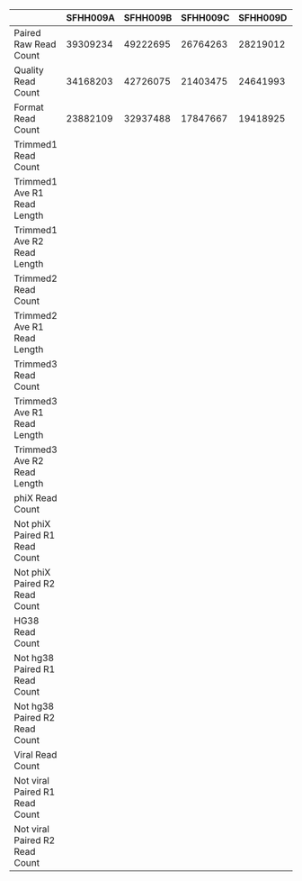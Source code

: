 |    | SFHH009A | SFHH009B | SFHH009C | SFHH009D | SFHH009E | SFHH009F | SFHH009G | SFHH009H | SFHH009I | SFHH009J | SFHH009L | SFHH009M | SFHH009N |
| --- | --- | --- | --- | --- | --- | --- | --- | --- | --- | --- | --- | --- | --- |
| Paired Raw Read Count | 39309234 | 49222695 | 26764263 | 28219012 | 8472209 | 33060628 | 25812925 | 39190229 | 28296331 | 30184411 | 26276907 | 41581444 | 32697631 |
| Quality Read Count | 34168203 | 42726075 | 21403475 | 24641993 | 6644653 | 27452729 | 22194905 | 32363855 | 24499795 | 27298821 | 22604410 | 34693199 | 27098533 |
| Format Read Count | 23882109 | 32937488 | 17847667 | 19418925 | 5166933 | 23011291 | 18257471 | 26936202 | 18654709 | 12333336 | 17559494 | 27073635 | 22372934 |
| Trimmed1 Read Count |  |  |  |  |  |  |  |  |  |  |  |  |  |
| Trimmed1 Ave R1 Read Length |  |  |  |  |  |  |  |  |  |  |  |  |  |
| Trimmed1 Ave R2 Read Length |  |  |  |  |  |  |  |  |  |  |  |  |  |
| Trimmed2 Read Count |  |  |  |  |  |  |  |  |  |  |  |  |  |
| Trimmed2 Ave R1 Read Length |  |  |  |  |  |  |  |  |  |  |  |  |  |
| Trimmed3 Read Count |  |  |  |  |  |  |  |  |  |  |  |  |  |
| Trimmed3 Ave R1 Read Length |  |  |  |  |  |  |  |  |  |  |  |  |  |
| Trimmed3 Ave R2 Read Length |  |  |  |  |  |  |  |  |  |  |  |  |  |
| phiX Read Count |  |  |  |  |  |  |  |  |  |  |  |  |  |
| Not phiX Paired R1 Read Count |  |  |  |  |  |  |  |  |  |  |  |  |  |
| Not phiX Paired R2 Read Count |  |  |  |  |  |  |  |  |  |  |  |  |  |
| HG38 Read Count |  |  |  |  |  |  |  |  |  |  |  |  |  |
| Not hg38 Paired R1 Read Count |  |  |  |  |  |  |  |  |  |  |  |  |  |
| Not hg38 Paired R2 Read Count |  |  |  |  |  |  |  |  |  |  |  |  |  |
| Viral Read Count |  |  |  |  |  |  |  |  |  |  |  |  |  |
| Not viral Paired R1 Read Count |  |  |  |  |  |  |  |  |  |  |  |  |  |
| Not viral Paired R2 Read Count |  |  |  |  |  |  |  |  |  |  |  |  |  |
